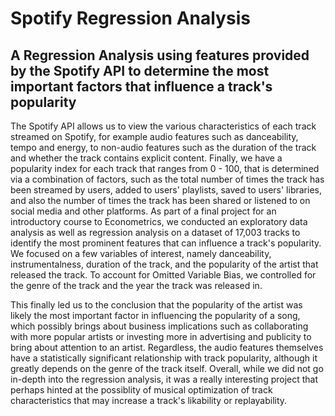   # Spotify Regression Analysis
## A Regression Analysis using features provided by the Spotify API to determine the most important factors that influence a track's popularity

The Spotify API allows us to view the various characteristics of each track streamed on Spotify, for example audio features such as danceability, tempo and energy, to non-audio features such as the duration of the track and whether the track contains explicit content. Finally, we have a popularity index for each track that ranges from 0 - 100, that is determined via a combination of factors, such as the total number of times the track has been streamed by users, added to users' playlists, saved to users' libraries, and also the number of times the track has been shared or listened to on social media and other platforms. As part of a final project for an introductory course to Econometrics, we conducted an exploratory data analysis as well as regression analysis on a dataset of 17,003 tracks to identify the most prominent features that can influence a track's popularity. We focused on a few variables of interest, namely danceability, instrumentalness, duration of the track, and the popularity of the artist that released the track. To account for Omitted Variable Bias, we controlled for the genre of the track and the year the track was released in. 

This finally led us to the conclusion that the popularity of the artist was likely the most important factor in influencing the popularity of a song, which possibly brings about business implications such as collaborating with more popular artists or investing more in advertising and publicity to bring about attention to an artist. Regardless, the audio features themselves have a statistically significant relationship with track popularity, although it greatly depends on the genre of the track itself. Overall, while we did not go in-depth into the regression analysis, it was a really interesting project that perhaps hinted at the possiblity of musical optimization of track characteristics that may increase a track's likability or replayability.

